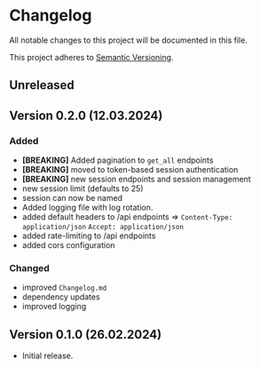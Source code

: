# Changelog

All notable changes to this project will be documented in this file.

This project adheres to [Semantic Versioning](https://semver.org/spec/v2.0.0.html).

## Unreleased

## Version 0.2.0 (12.03.2024)

### Added

- **[BREAKING]** Added pagination to `get_all` endpoints
- **[BREAKING]** moved to token-based session authentication
- **[BREAKING]** new session endpoints and session management
- new session limit (defaults to 25)
- session can now be named
- Added logging file with log rotation.
- added default headers to /api endpoints => `Content-Type: application/json` `Accept: application/json`
- added rate-limiting to /api endpoints
- added cors configuration

### Changed

- improved `Changelog.md`
- dependency updates
- improved logging

## Version 0.1.0 (26.02.2024)

- Initial release.
